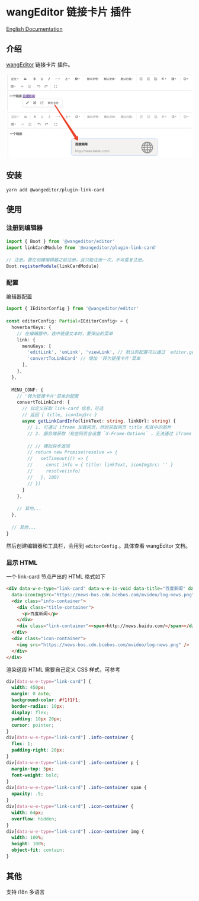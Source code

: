 # wangEditor 链接卡片 插件

[English Documentation](./README-en.md)

## 介绍

[wangEditor](https://www.wangeditor.com/v5/) 链接卡片 插件。

![](./_img/demo.png)

## 安装

```shell
yarn add @wangeditor/plugin-link-card
```

## 使用

### 注册到编辑器

```js
import { Boot } from '@wangeditor/editor'
import linkCardModule from '@wangeditor/plugin-link-card'

// 注册。要在创建编辑器之前注册，且只能注册一次，不可重复注册。
Boot.registerModule(linkCardModule)
```

### 配置

编辑器配置

```ts
import { IEditorConfig } from '@wangeditor/editor'

const editorConfig: Partial<IEditorConfig> = {
  hoverbarKeys: {
    // 在编辑器中，选中链接文本时，要弹出的菜单
    link: {
      menuKeys: [
        'editLink', 'unLink', 'viewLink', // 默认的配置可以通过 `editor.getConfig().hoverbarKeys.link` 获取
        'convertToLinkCard' // 增加 '转为链接卡片'菜单
      ],
    },
  },

  MENU_CONF: {
    // '转为链接卡片'菜单的配置
    convertToLinkCard: {
      // 自定义获取 link-card 信息，可选
      // 返回 { title, iconImgSrc }
      async getLinkCardInfo(linkText: string, linkUrl: string) {
        // 1. 可通过 iframe 加载网页，然后获取网页 title 和其中的图片
        // 2. 服务端获取（有些网页会设置 `X-Frame-Options` ，无法通过 iframe 加载）

        // // 模拟异步返回
        // return new Promise(resolve => {
        //   setTimeout(() => {
        //     const info = { title: linkText, iconImgSrc: '' }
        //     resolve(info)
        //   }, 100)
        // })
      }
    },

    // 其他...
  },

  // 其他...
}
```

然后创建编辑器和工具栏，会用到 `editorConfig` 。具体查看 wangEditor 文档。

### 显示 HTML

一个 link-card 节点产出的 HTML 格式如下

```html
<div data-w-e-type="link-card" data-w-e-is-void data-title="百度新闻" data-link="http://news.baidu.com/"
  data-iconImgSrc="https://news-bos.cdn.bcebos.com/mvideo/log-news.png">
  <div class="info-container">
    <div class="title-container">
      <p>百度新闻</p>
    </div>
    <div class="link-container"><span>http://news.baidu.com/</span></div>
  </div>
  <div class="icon-container">
    <img src="https://news-bos.cdn.bcebos.com/mvideo/log-news.png" />
  </div>
</div>
```

渲染这段 HTML 需要自己定义 CSS 样式，可参考

```css
div[data-w-e-type="link-card"] {
  width: 450px;
  margin: 0 auto;
  background-color: #f1f1f1;
  border-radius: 10px;
  display: flex;
  padding: 10px 20px;
  cursor: pointer;
}
div[data-w-e-type="link-card"] .info-container {
  flex: 1;
  padding-right: 20px;
}
div[data-w-e-type="link-card"] .info-container p {
  margin-top: 5px;
  font-weight: bold;
}
div[data-w-e-type="link-card"] .info-container span {
  opacity: .5;
}
div[data-w-e-type="link-card"] .icon-container {
  width: 64px;
  overflow: hidden;
}
div[data-w-e-type="link-card"] .icon-container img {
  width: 100%;
  height: 100%;
  object-fit: contain;
}
```

## 其他

支持 i18n 多语言

